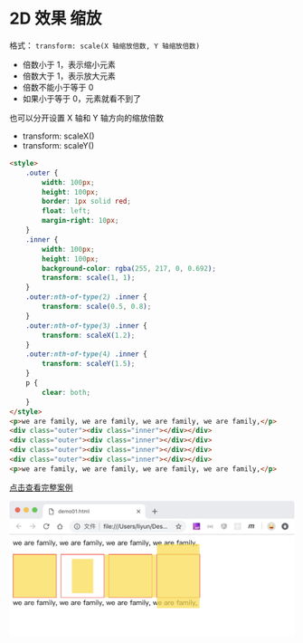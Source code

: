 # 2D 效果 缩放

格式： `transform: scale(X 轴缩放倍数, Y 轴缩放倍数)`

-   倍数小于 1，表示缩小元素
-   倍数大于 1，表示放大元素
-   倍数不能小于等于 0
-   如果小于等于 0，元素就看不到了

也可以分开设置 X 轴和 Y 轴方向的缩放倍数

-   transform: scaleX()
-   transform: scaleY()

```html
<style>
    .outer {
        width: 100px;
        height: 100px;
        border: 1px solid red;
        float: left;
        margin-right: 10px;
    }
    .inner {
        width: 100px;
        height: 100px;
        background-color: rgba(255, 217, 0, 0.692);
        transform: scale(1, 1);
    }
    .outer:nth-of-type(2) .inner {
        transform: scale(0.5, 0.8);
    }
    .outer:nth-of-type(3) .inner {
        transform: scaleX(1.2);
    }
    .outer:nth-of-type(4) .inner {
        transform: scaleY(1.5);
    }
    p {
        clear: both;
    }
</style>
<p>we are family, we are family, we are family, we are family,</p>
<div class="outer"><div class="inner"></div></div>
<div class="outer"><div class="inner"></div></div>
<div class="outer"><div class="inner"></div></div>
<div class="outer"><div class="inner"></div></div>
<p>we are family, we are family, we are family, we are family,</p>
```

[点击查看完整案例](./demo/demo01.html)

![](./images/01.png)
